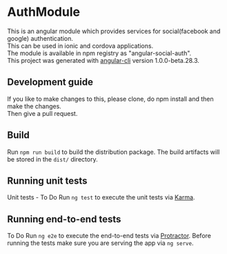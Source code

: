 # AuthModule
This is an angular module which provides services for social(facebook and google) authentication.  
This can be used in ionic and cordova applications.  
The module is available in npm registry as "angular-social-auth".  
This project was generated with [angular-cli](https://github.com/angular/angular-cli) version 1.0.0-beta.28.3.

## Development guide
If you like to make changes to this, please clone, do npm install and then make the changes.  
Then give a pull request.  

## Build
Run `npm run build` to build the distribution package. The build artifacts will be stored in the `dist/` directory. 

## Running unit tests
Unit tests - To Do
Run `ng test` to execute the unit tests via [Karma](https://karma-runner.github.io).


## Running end-to-end tests
To Do
Run `ng e2e` to execute the end-to-end tests via [Protractor](http://www.protractortest.org/).
Before running the tests make sure you are serving the app via `ng serve`.

